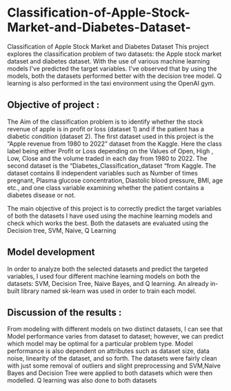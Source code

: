 # Classification-of-Apple-Stock-Market-and-Diabetes-Dataset-
Classification of Apple Stock Market and Diabetes Dataset 
This project explores the classification problem of two datasets: the Apple stock market dataset and diabetes dataset. 
With the use of various machine learning models I've predicted the target variables.
I've observed that by using the models, both the datasets performed better with the decision tree model. 
Q learning is also performed in the taxi environment using the OpenAI gym.

## Objective of project :
The Aim of the classification problem is to identify whether the stock revenue of apple is in profit or loss (dataset 1) and if the patient has a diabetic condition (dataset 2). 
The first dataset used in this project is the “Apple revenue from 1980 to 2022” dataset from the Kaggle. 
Here the class label being either Profit or Loss depending on the Values of Open, High , Low, Close and the volume traded in each day from 1980 to 2022. 
The second dataset is the “Diabetes_Classification_dataset “from Kaggle.
The dataset contains 8 independent variables such as Number of times pregnant, Plasma glucose concentration, Diastolic blood pressure, BMI, age etc., and one class variable examining whether the patient contains a diabetes disease or not.

The main objective of this project is to correctly predict the target variables of both the datasets I have used using the machine learning models and check which works the best. 
Both the datasets are evaluated using the Decision tree, SVM, Naive, Q Learning

## Model development
In order to analyze both the selected datasets and predict the targeted variables, I used four different machine learning models on both the datasets: 
SVM, Decision Tree, Naive Bayes, and Q learning. An already in-built library named sk-learn was used in order to train each model. 

## Discussion of the results :
From modeling with different models on two distinct datasets, I can see that Model performance varies from dataset to dataset; however, we can predict which model may be optimal for a particular problem type. Model performance is also dependent on attributes such as dataset size, data noise, linearity of the dataset, and so forth.
The datasets were fairly clean with just some removal of outliers and slight preprocessing and SVM,Naive Bayes and Decision Tree were applied to both datasets which were then modelled.
Q learning was also done to both datasets
